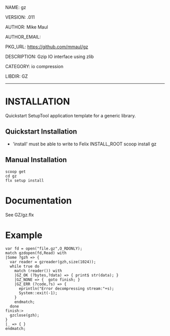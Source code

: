 NAME: gz

VERSION: .011  

AUTHOR: Mike Maul

AUTHOR_EMAIL: 

PKG_URL: https://github.com/mmaul/gz

DESCRIPTION: Gzip IO interface using zlib

CATEGORY: io compression

LIBDIR: GZ

-----
INSTALLATION
============
Quickstart SetupTool application template for a generic library.

## Quickstart Installation ##
* 'install' must be able to write to Felix INSTALL_ROOT
    scoop install gz

## Manual Installation ##
    scoop get
    cd gz
    flx setup install

Documentation
=============
See GZ/gz.flx

Example
=======
    var fd = open("file.gz",O_RDONLY);
    match gzdopen(fd,Read) with
    |Some ?gzh => { 
      var reader = gzreader(gzh,size(1024));
      while true do
        match (reader()) with
        |GZ_OK (?bytes,?data) => { print$ str(data); } 
        |GZ_NONE => {  goto finish; }
        |GZ_ERR (?code,?s) => { 
          eprintln("Error decompressing stream:"+s); 
          System::exit(-1);  
        }
        endmatch;
      done
    finish:>
      gzclose(gzh);
    }
    |_ => { }
    endmatch;

